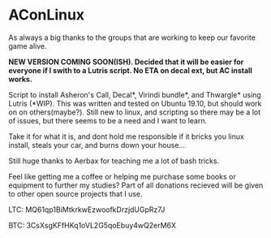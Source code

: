 # AConLinux
As always a big thanks to the groups that are working to keep our favorite game alive.

**NEW VERSION COMING SOON(ISH). Decided that it will be easier for everyone if I swith to a Lutris script. No ETA on decal ext, but AC install works.**

Script to install Asheron's Call, Decal*, Virindi bundle*, and Thwargle* using Lutris (*WIP). This was written and tested on Ubuntu 19.10, but should work on on others(maybe?). Still new to linux, and scripting so there may be a lot of issues, but there seems to be a need and I want to learn.

Take it for what it is, and dont hold me responsible if it bricks you linux install, steals your car, and burns down your house...


Still huge thanks to Aerbax for teaching me a lot of bash tricks.


Feel like getting me a coffee or helping me purchase some books or equipment to further my studies? Part of all donations recieved will be given to other open source projects that I use.

LTC: MQ61qp1BiMtkrkwEzwoofkDrzjdUGpRz7J

BTC: 3CsXsgKFfHKq1oVL2G5qoEbuy4wQ2erM6X
